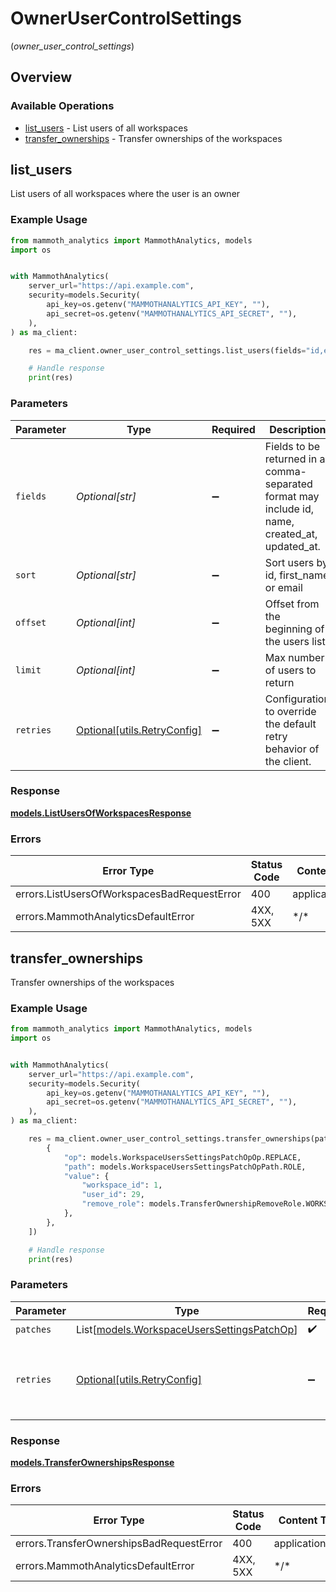 # OwnerUserControlSettings
(*owner_user_control_settings*)

## Overview

### Available Operations

* [list_users](#list_users) - List users of all workspaces
* [transfer_ownerships](#transfer_ownerships) - Transfer ownerships of the workspaces

## list_users

List users of all workspaces where the user is an owner

### Example Usage

<!-- UsageSnippet language="python" operationID="ListUsersOfWorkspaces" method="get" path="/settings/users" -->
```python
from mammoth_analytics import MammothAnalytics, models
import os


with MammothAnalytics(
    server_url="https://api.example.com",
    security=models.Security(
        api_key=os.getenv("MAMMOTHANALYTICS_API_KEY", ""),
        api_secret=os.getenv("MAMMOTHANALYTICS_API_SECRET", ""),
    ),
) as ma_client:

    res = ma_client.owner_user_control_settings.list_users(fields="id,email", sort="(email:desc), (id:asc)", offset=1, limit=10)

    # Handle response
    print(res)

```

### Parameters

| Parameter                                                                                       | Type                                                                                            | Required                                                                                        | Description                                                                                     | Example                                                                                         |
| ----------------------------------------------------------------------------------------------- | ----------------------------------------------------------------------------------------------- | ----------------------------------------------------------------------------------------------- | ----------------------------------------------------------------------------------------------- | ----------------------------------------------------------------------------------------------- |
| `fields`                                                                                        | *Optional[str]*                                                                                 | :heavy_minus_sign:                                                                              | Fields to be returned in a comma-separated format may include id, name, created_at, updated_at. | id,email                                                                                        |
| `sort`                                                                                          | *Optional[str]*                                                                                 | :heavy_minus_sign:                                                                              | Sort users by id, first_name or email                                                           | (email:desc), (id:asc)                                                                          |
| `offset`                                                                                        | *Optional[int]*                                                                                 | :heavy_minus_sign:                                                                              | Offset from the beginning of the users list                                                     | 1                                                                                               |
| `limit`                                                                                         | *Optional[int]*                                                                                 | :heavy_minus_sign:                                                                              | Max number of users to return                                                                   | 10                                                                                              |
| `retries`                                                                                       | [Optional[utils.RetryConfig]](../../models/utils/retryconfig.md)                                | :heavy_minus_sign:                                                                              | Configuration to override the default retry behavior of the client.                             |                                                                                                 |

### Response

**[models.ListUsersOfWorkspacesResponse](../../models/listusersofworkspacesresponse.md)**

### Errors

| Error Type                                  | Status Code                                 | Content Type                                |
| ------------------------------------------- | ------------------------------------------- | ------------------------------------------- |
| errors.ListUsersOfWorkspacesBadRequestError | 400                                         | application/json                            |
| errors.MammothAnalyticsDefaultError         | 4XX, 5XX                                    | \*/\*                                       |

## transfer_ownerships

Transfer ownerships of the workspaces

### Example Usage

<!-- UsageSnippet language="python" operationID="TransferOwnerships" method="patch" path="/settings/users" -->
```python
from mammoth_analytics import MammothAnalytics, models
import os


with MammothAnalytics(
    server_url="https://api.example.com",
    security=models.Security(
        api_key=os.getenv("MAMMOTHANALYTICS_API_KEY", ""),
        api_secret=os.getenv("MAMMOTHANALYTICS_API_SECRET", ""),
    ),
) as ma_client:

    res = ma_client.owner_user_control_settings.transfer_ownerships(patches=[
        {
            "op": models.WorkspaceUsersSettingsPatchOpOp.REPLACE,
            "path": models.WorkspaceUsersSettingsPatchOpPath.ROLE,
            "value": {
                "workspace_id": 1,
                "user_id": 29,
                "remove_role": models.TransferOwnershipRemoveRole.WORKSPACE_MEMBER,
            },
        },
    ])

    # Handle response
    print(res)

```

### Parameters

| Parameter                                                                                   | Type                                                                                        | Required                                                                                    | Description                                                                                 |
| ------------------------------------------------------------------------------------------- | ------------------------------------------------------------------------------------------- | ------------------------------------------------------------------------------------------- | ------------------------------------------------------------------------------------------- |
| `patches`                                                                                   | List[[models.WorkspaceUsersSettingsPatchOp](../../models/workspaceuserssettingspatchop.md)] | :heavy_check_mark:                                                                          | N/A                                                                                         |
| `retries`                                                                                   | [Optional[utils.RetryConfig]](../../models/utils/retryconfig.md)                            | :heavy_minus_sign:                                                                          | Configuration to override the default retry behavior of the client.                         |

### Response

**[models.TransferOwnershipsResponse](../../models/transferownershipsresponse.md)**

### Errors

| Error Type                               | Status Code                              | Content Type                             |
| ---------------------------------------- | ---------------------------------------- | ---------------------------------------- |
| errors.TransferOwnershipsBadRequestError | 400                                      | application/json                         |
| errors.MammothAnalyticsDefaultError      | 4XX, 5XX                                 | \*/\*                                    |